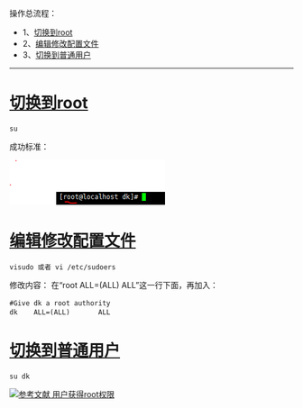 操作总流程：
- 1、[切换到root](#Linux-01)
- 2、[编辑修改配置文件](#Linux-02)
- 3、[切换到普通用户](#Linux-03)

----------
# <a name="Linux-01" href="#" >切换到root</a>
```
su
```
成功标准：

![](image/11-1.png)

# <a name="Linux-02" href="#" >编辑修改配置文件</a>
```
visudo 或者 vi /etc/sudoers
```
修改内容：
在“root  ALL=(ALL)   ALL”这一行下面，再加入：
```
#Give dk a root authority
dk    ALL=(ALL)       ALL
```
# <a name="Linux-03" href="#" >切换到普通用户</a>
```
su dk
```
[![](https://img.shields.io/badge/参考文献-用户获得root权限-yellow.svg "参考文献 用户获得root权限")](http://blog.csdn.net/tropicofcancer9/article/details/53926920)
